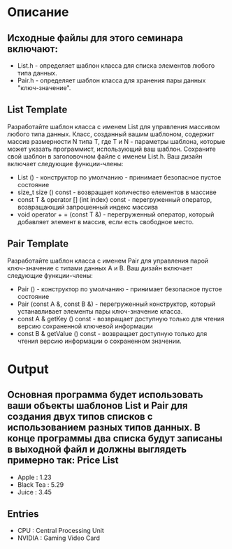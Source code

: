 # Описание
## Исходные файлы для этого семинара включают:
* List.h - определяет шаблон класса для списка элементов любого типа данных.
* Pair.h - определяет шаблон класса для хранения пары данных "ключ-значение".
## List Template
Разработайте шаблон класса с именем List для управления массивом любого типа данных. Класс, созданный вашим шаблоном, содержит массив размерности N типа T, где T и N - параметры шаблона, которые может указать программист, использующий ваш шаблон. Сохраните свой шаблон в заголовочном файле с именем List.h.
Ваш дизайн включает следующие функции-члены:
* List () - конструктор по умолчанию - принимает безопасное пустое состояние
* size_t size () const - возвращает количество елементов в массиве
* const T & operator [] (int index) const - перегруженный оператор, возвращающий запрошенный индекс массива
* void operator + = (const T &) - перегруженный оператор, который добавляет элемент в массив, если есть свободное место.
## Pair Template
Разработайте шаблон класса с именем Pair для управления парой ключ-значение с типами данных A и B.
Ваш дизайн включает следующие функции-члены:
* Pair () - конструктор по умолчанию - принимает безопасное пустое состояние
* Pair (const A &, const B &) - перегруженный конструктор, который устанавливает элементы пары ключ-значение класса.
* const A & getKey () const - возвращает доступную только для чтения версию сохраненной ключевой информации
* const B & getValue () const - возвращает доступную только для чтения версию информации о сохраненном значении.

# Output
Основная программа будет использовать ваши объекты шаблонов List и Pair для создания двух типов списков с использованием разных типов данных. В конце программы два списка будут записаны в выходной файл и должны выглядеть примерно так:
Price List
-----------
* Apple : 1.23
* Black Tea : 5.29
* Juice : 3.45 

Entries
-------
* CPU : Central Processing Unit
* NVIDIA : Gaming Video Card
